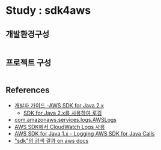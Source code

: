 # Study : sdk4aws

## 개발환경구성
```bash
```

## 프로젝트 구성
```bash
``` 

## References
- [개발자 가이드 -AWS SDK for Java 2.x](https://docs.aws.amazon.com/ko_kr/sdk-for-java/latest/developer-guide/home.html)
  - [SDK for Java 2.x를 사용하여 로깅](https://docs.aws.amazon.com/ko_kr/sdk-for-java/latest/developer-guide/logging-slf4j.html)  
- [com.amazonaws.services.logs.AWSLogs](https://docs.aws.amazon.com/AWSJavaSDK/latest/javadoc/com/amazonaws/services/logs/AWSLogs.html)
- [AWS SDK에서 CloudWatch Logs 사용](https://docs.aws.amazon.com/ko_kr/AmazonCloudWatch/latest/logs/sdk-general-information-section.html)
- [AWS SDK for Java 1.x - Logging AWS SDK for Java Calls](https://docs.aws.amazon.com/sdk-for-java/v1/developer-guide/java-dg-logging.html)
- ["sdk"의 검색 결과 on aws docs](https://docs.aws.amazon.com/search/doc-search.html?searchPath=documentation&searchQuery=sdk) 
